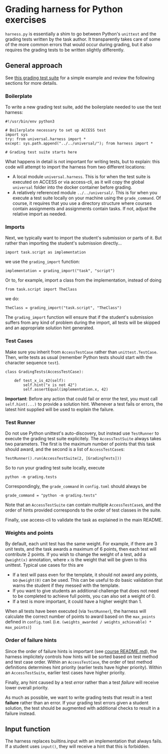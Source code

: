 # Grading harness for Python exercises

`harness.py` is essentially a shim to go between Python's `unittest` and the
grading tests written by the task author. It transparently takes care of some
of the more common errors that would occur during grading, but it also requires
the grading tests to be written slightly differently.

## General approach

See [this grading test suite](../02_basics/variable_assignment/grading/tests.py) for a
simple example and review the following sections for more details.

### Boilerplate

To write a new grading test suite, add the boilerplate needed to use the test
harness:

```
#!/usr/bin/env python3

# Boilerplate necessary to set up ACCESS test
import sys
try: from universal.harness import *
except: sys.path.append("../../universal/"); from harness import *

# Grading test suite starts here
```

What happens in detail is not important for writing tests, but to explain: this
code will attempt to import the harness from two different locations:

 * A local module `universal.harness`. This is for when the test suite is executed on ACCESS or via access-cli, as it will copy the global `universal` folder into the docker container before grading.
 * A relatively referenced module `../../universal/`. This is for when you execute a test suite locally on your machine using the `grade_command`. Of course, it requires that you use a directory structure where courses contain assignments and assignments contain tasks. If not, adjust the relative import as needed.

### Imports

Next, we typically want to import the student's submission or parts of it.
But rather than importing the student's submission directly...

```
import task.script as implementation
```

we use the `grading_import` function:

```
implementation = grading_import("task", "script")
```

Or to, for example, import a class from the implementation, instead of doing

```
from task.script import TheClass
```

we do:

```
TheClass = grading_import("task.script", "TheClass")
```

The `grading_import` function will ensure that if the student's submission
suffers from any kind of problem during the import, all tests will be skipped
and an appropriate solution hint generated.

### Test Cases

Make sure you inherit from `AccessTestCase` rather than `unittest.TestCase`.
Then, write tests as usual (remember Python tests should start with the 
character sequence `test`).

```
class GradingTests(AccessTestCase):

    def test_x_is_42(self):
        self.hint("x is not 42")
        self.assertEqual(implementation.x, 42)
```

**Important**: Before any action that could fail or error the test, you must
call `self.hint(...)` to provide a solution hint. Whenever a test fails or
errors, the latest hint supplied will be used to explain the failure.

### Test Runner

Do not use Python unittest's auto-discovery, but instead use `TestRunner` to
execute the grading test suite explicitely. The `AccessTestSuite` always takes
two parameters. The first is the maximum number of points that this task should
award, and the second is a list of `AccessTestCase`s:

```
TestRunner().run(AccessTestSuite(2, [GradingTests]))
```

So to run your grading test suite locally, execute

```
python -m grading.tests
```

Correspondingly, the `grade_command` in `config.toml` should always be

```
grade_command = "python -m grading.tests"
```

Note that an `AccessTestSuite` can contain multiple `AccessTestCase`s, and the order of
hints provided corresponds to the order of test classes in the suite.

Finally, use access-cli to validate the task as explained in the main README.

### Weights and points

By default, each unit test has the same weight. For example, if there are 3 unit
tests, and the task awards a maximum of 6 points, then each test will contribute
2 points. If you wish to change the weight of a test, add a `@weight(x)` 
annotation, where `x` is the weight that will be given to this unittest. Typical
use cases for this are

 * If a test will pass even for the template, it should not award any points,
   so `@weight(0)` can be used. This can be useful to do basic validation that
   warns the student if they messed with the template.
 * If you want to give students an additional challenge that does not need to be
   completed to achieve full points, you can also set a weight of 0.
 * If a test is more important, it could have a higher weight than 1.

When all tests have been executed (via `TestRunner`), the harness will calculate
the correct number of points to award based on the `max_points` defined in
`config.toml` (i.e. `(weights_awarded / weights_achievable) * max_points)`)

### Order of failure hints

Since the order of failure hints is important (see
[course README.md](../README.md)), the harness implicitely controls how hints
will be sorted based on test method and test case order. Within an
`AccessTestCase`, the order of test method definitions determines hint priority
(earlier tests have higher priority). Within an `AccessTestSuite`, earlier test
cases have higher priority.

Finally, any hint caused by a test *error* rather than a test *failure* will receive
lower overall priority.

As much as possible, we want to write grading tests that result in a test
**failure** rather than an error. If your grading test errors given a student
solution, the test should be augmented with additional checks to result in a
failure instead.

## Input function

The harness replaces builtins.input with an implementation that always
fails. If a student uses `input()`, they will receive a hint that this is
forbidden.

